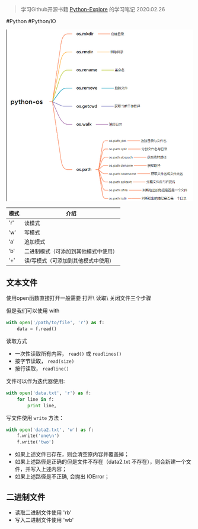 > 学习Github开源书籍 [Python-Explore](https://funhacks.gitbooks.io/explore-python/content/) 的学习笔记
> 2020.02.26

#Python  #Python/IO

![image-20221206231935890](assets/image-20221206231935890.png)


| 模式 | 介绍 |
|---|---|
| 'r' | 读模式 |
|‘w'|写模式|
|‘a'|追加模式|
|‘b'|二进制模式（可添加到其他模式中使用）|
|‘+'|读/写模式（可添加到其他模式中使用）|

## 文本文件

使用open函数直接打开一般需要 打开\ 读取\ 关闭文件三个步骤

但是我们可以使用 with 

```python
with open('/path/to/file', 'r') as f:
    data = f.read()
```

读取方式
- 一次性读取所有内容， `read()` 或 `readlines()`
- 按字节读取， `read(size)`
- 按行读取， `readline()`

文件可以作为迭代器使用:

```python
with open('data.txt', 'r') as f:
    for line in f:
        print line,
```

写文件使用 `write` 方法：

```python
with open('data2.txt', 'w') as f:
    f.write('one\n')
    f.write('two')
```

-   如果上述文件已存在，则会清空原内容并覆盖掉；
-   如果上述路径是正确的但是文件不存在（data2.txt 不存在），则会新建一个文件，并写入上述内容；
-   如果上述路径是不正确, 会抛出 IOError；

## 二进制文件

-   读取二进制文件使用 'rb' 
-   写入二进制文件使用 'wb' 

